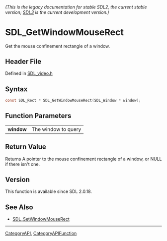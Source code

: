 ###### (This is the legacy documentation for stable SDL2, the current stable version; [SDL3](https://wiki.libsdl.org/SDL3/) is the current development version.)
# SDL_GetWindowMouseRect

Get the mouse confinement rectangle of a window.

## Header File

Defined in [SDL_video.h](https://github.com/libsdl-org/SDL/blob/SDL2/include/SDL_video.h)

## Syntax

```c
const SDL_Rect * SDL_GetWindowMouseRect(SDL_Window * window);

```

## Function Parameters

|                |                     |
| -------------- | ------------------- |
| **window**     | The window to query |

## Return Value

Returns A pointer to the mouse confinement rectangle of a window, or NULL
if there isn't one.

## Version

This function is available since SDL 2.0.18.

## See Also

- [SDL_SetWindowMouseRect](SDL_SetWindowMouseRect)

----
[CategoryAPI](CategoryAPI), [CategoryAPIFunction](CategoryAPIFunction)

